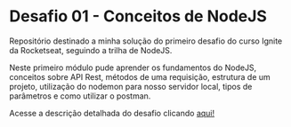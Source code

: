 # Desafio 01 - Conceitos de NodeJS

Repositório destinado a minha solução do primeiro desafio do curso Ignite da Rocketseat, seguindo a trilha de NodeJS.

Neste primeiro módulo pude aprender os fundamentos do NodeJS, conceitos sobre API Rest, métodos de uma requisição, estrutura de um projeto, utilização do nodemon para nosso servidor local, tipos de parâmetros e como utilizar o postman.

Acesse a descrição detalhada do desafio clicando [aqui!](https://www.notion.so/Desafio-01-Conceitos-do-Node-js-59ccb235aecd43a6a06bf09a24e7ede8)
